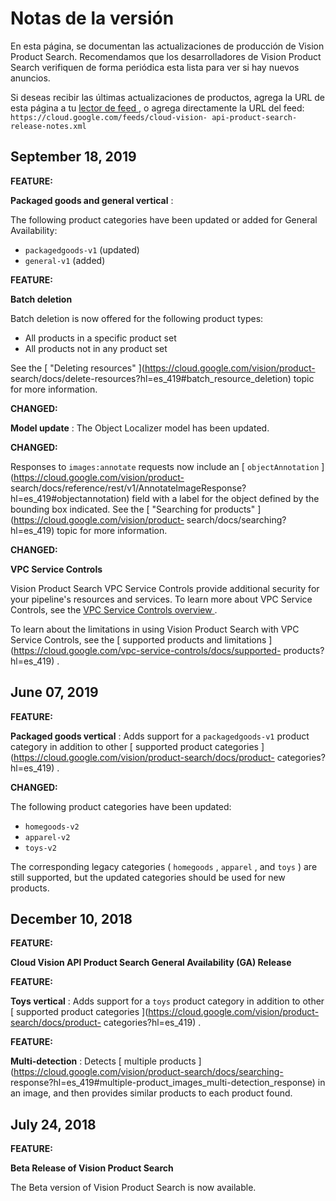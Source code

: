 #  Notas de la versión

En esta página, se documentan las actualizaciones de producción de Vision
Product Search. Recomendamos que los desarrolladores de Vision Product Search
verifiquen de forma periódica esta lista para ver si hay nuevos anuncios.

Si deseas recibir las últimas actualizaciones de productos, agrega la URL de
esta página a tu [ lector de feed
](https://wikipedia.org/wiki/Comparison_of_feed_aggregators) , o agrega
directamente la URL del feed: ` https://cloud.google.com/feeds/cloud-vision-
api-product-search-release-notes.xml `

##  September 18, 2019

**FEATURE:**

**Packaged goods and general vertical** :

The following product categories have been updated or added for General
Availability:

  * ` packagedgoods-v1 ` (updated) 
  * ` general-v1 ` (added) 

**FEATURE:**

**Batch deletion**

Batch deletion is now offered for the following product types:

  * All products in a specific product set 
  * All products not in any product set 

See the [ "Deleting resources" ](https://cloud.google.com/vision/product-
search/docs/delete-resources?hl=es_419#batch_resource_deletion) topic for more
information.

**CHANGED:**

**Model update** : The Object Localizer model has been updated.

**CHANGED:**

Responses to ` images:annotate ` requests now include an [ ` objectAnnotation
` ](https://cloud.google.com/vision/product-
search/docs/reference/rest/v1/AnnotateImageResponse?hl=es_419#objectannotation)
field with a label for the object defined by the bounding box indicated. See
the [ "Searching for products" ](https://cloud.google.com/vision/product-
search/docs/searching?hl=es_419) topic for more information.

**CHANGED:**

**VPC Service Controls**

Vision Product Search VPC Service Controls provide additional security for
your pipeline's resources and services. To learn more about VPC Service
Controls, see the [ VPC Service Controls overview
](https://cloud.google.com/vpc-service-controls/docs/overview?hl=es_419) .

To learn about the limitations in using Vision Product Search with VPC Service
Controls, see the [ supported products and limitations
](https://cloud.google.com/vpc-service-controls/docs/supported-
products?hl=es_419) .

##  June 07, 2019

**FEATURE:**

**Packaged goods vertical** : Adds support for a ` packagedgoods-v1 ` product
category in addition to other [ supported product categories
](https://cloud.google.com/vision/product-search/docs/product-
categories?hl=es_419) .

**CHANGED:**

The following product categories have been updated:

  * ` homegoods-v2 `
  * ` apparel-v2 `
  * ` toys-v2 `

The corresponding legacy categories ( ` homegoods ` , ` apparel ` , and ` toys
` ) are still supported, but the updated categories should be used for new
products.

##  December 10, 2018

**FEATURE:**

**Cloud Vision API Product Search General Availability (GA) Release**

**FEATURE:**

**Toys vertical** : Adds support for a ` toys ` product category in addition
to other [ supported product categories
](https://cloud.google.com/vision/product-search/docs/product-
categories?hl=es_419) .

**FEATURE:**

**Multi-detection** : Detects [ multiple products
](https://cloud.google.com/vision/product-search/docs/searching-
response?hl=es_419#multiple-product_images_multi-detection_response) in an
image, and then provides similar products to each product found.

##  July 24, 2018

**FEATURE:**

**Beta Release of Vision Product Search**

The Beta version of Vision Product Search is now available.

